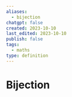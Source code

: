 ```yaml
---
aliases:
  - bijection
chatgpt: false
created: 2023-10-10
last_edited: 2023-10-10
publish: false
tags:
  - maths
type: definition
---
```

# Bijection
